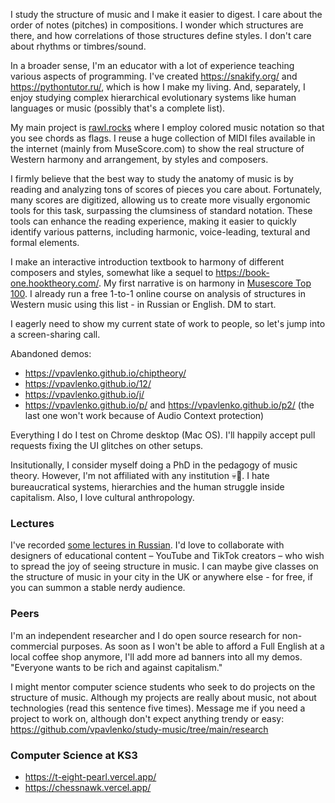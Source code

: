 I study the structure of music and I make it easier to digest. I care about the order of notes (pitches) in compositions. I wonder which structures are there, and how correlations of those structures define styles. I don't care about rhythms or timbres/sound.

In a broader sense, I'm an educator with a lot of experience teaching various aspects of programming. I've created https://snakify.org/ and https://pythontutor.ru/, which is how I make my living. And, separately, I enjoy studying complex hierarchical evolutionary systems like human languages or music (possibly that's a complete list).

My main project is 
[rawl.rocks](https://rawl.rocks/) where I employ colored music notation so that you see chords as flags. I reuse a huge collection of MIDI files available in the internet (mainly from MuseScore.com) to show the real structure of Western harmony and arrangement, by styles and composers.

I firmly believe that the best way to study the anatomy of music is by reading and analyzing tons of scores of pieces you care about. Fortunately, many scores are digitized, allowing us to create more visually ergonomic tools for this task, surpassing the clumsiness of standard notation. These tools can enhance the reading experience, making it easier to quickly identify various patterns, including harmonic, voice-leading, textural and formal elements.

I make an interactive introduction textbook to harmony of different composers and styles, somewhat like a sequel to https://book-one.hooktheory.com/. My first narrative is on harmony in [Musescore Top 100](https://rawl.rocks/). I already run a free 1-to-1 online course on analysis of structures in Western music using this list - in Russian or English. DM to start.

I eagerly need to show my current state of work to people, so let's jump into a screen-sharing call.

Abandoned demos:
- https://vpavlenko.github.io/chiptheory/
- https://vpavlenko.github.io/12/
- https://vpavlenko.github.io/j/
- https://vpavlenko.github.io/p/ and https://vpavlenko.github.io/p2/ (the last one won't work because of Audio Context protection)

Everything I do I test on Chrome desktop (Mac OS). I'll happily accept pull requests fixing the UI glitches on other setups.

Insitutionally, I consider myself doing a PhD in the pedagogy of music theory. However, I'm not affiliated with any institution 💀🤡. I hate bureaucratical systems, hierarchies and the human struggle inside capitalism. Also, I love cultural anthropology.



### Lectures

I've recorded [some lectures in Russian](https://t.me/keetezh/1055). I'd love to collaborate with designers of educational content – YouTube and TikTok creators – who wish to spread the joy of seeing structure in music. I can maybe give classes on the structure of music in your city in the UK or anywhere else - for free, if you can summon a stable nerdy audience.

### Peers

I'm an independent researcher and I do open source research for non-commercial purposes. As soon as I won't be able to afford a Full English at a local coffee shop anymore, I'll add more ad banners into all my demos. "Everyone wants to be rich and against capitalism."

I might mentor computer science students who seek to do projects on the structure of music. Although my projects are really about music, not about technologies (read this sentence five times). Message me if you need a project to work on, although don't expect anything trendy or easy: https://github.com/vpavlenko/study-music/tree/main/research

### Computer Science at KS3

- https://t-eight-pearl.vercel.app/
- https://chessnawk.vercel.app/
